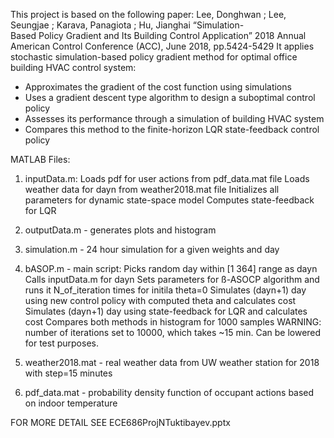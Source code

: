 This project is based on the following paper:
Lee, Donghwan ; Lee, Seungjae ; Karava, Panagiota ; Hu, Jianghai “Simulation-Based Policy Gradient and Its Building Control Application” 2018 Annual American Control Conference (ACC), June 2018, pp.5424-5429
It applies stochastic simulation-based policy gradient method for optimal office building HVAC control system:
- Approximates the gradient of the cost function using simulations
- Uses a gradient descent type algorithm to design a suboptimal control policy
- Assesses its performance through a simulation of building HVAC system
- Compares this method to the finite-horizon LQR state-feedback control policy

MATLAB Files:
1. inputData.m:
        Loads pdf for user actions from pdf_data.mat file
        Loads weather data for dayn from weather2018.mat file
        Initializes all parameters for dynamic state-space model
        Computes state-feedback for LQR
2. outputData.m - generates plots and histogram
3. simulation.m - 24 hour simulation for a given weights and day
4. bASOP.m - main script:
        Picks random day within [1 364] range as dayn
	Calls inputData.m for dayn
	Sets parameters for ß-ASOCP algorithm and runs it N_of_iteration times for initila theta=0
	Simulates (dayn+1) day using new control policy with computed theta and calculates cost
      	Simulates (dayn+1) day using state-feedback for LQR and calculates cost
	Compares both methods in histogram for 1000 samples
WARNING: number of iterations set to 10000, which takes ~15 min. Can be lowered for test purposes.

5. weather2018.mat - real weather data from UW weather station for 2018 with step=15 minutes
6. pdf_data.mat - probability density function of occupant actions based on indoor temperature

FOR MORE DETAIL SEE ECE686ProjNTuktibayev.pptx
